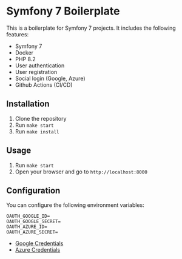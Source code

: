 # Symfony 7 Boilerplate

This is a boilerplate for Symfony 7 projects. It includes the following features:

- Symfony 7
- Docker
- PHP 8.2
- User authentication
- User registration
- Social login (Google, Azure)
- Github Actions (CI/CD)

## Installation

1. Clone the repository
2. Run `make start`
3. Run `make install`

## Usage

1. Run `make start`
2. Open your browser and go to `http://localhost:8000`

## Configuration

You can configure the following environment variables:

```dotenv
OAUTH_GOOGLE_ID=
OAUTH_GOOGLE_SECRET=
OAUTH_AZURE_ID=
OAUTH_AZURE_SECRET=
```
- [Google Credentials](https://console.cloud.google.com/apis/credentials)
- [Azure Credentials](https://portal.azure.com/#view/Microsoft_AAD_IAM/ActiveDirectoryMenuBlade/~/Overview)